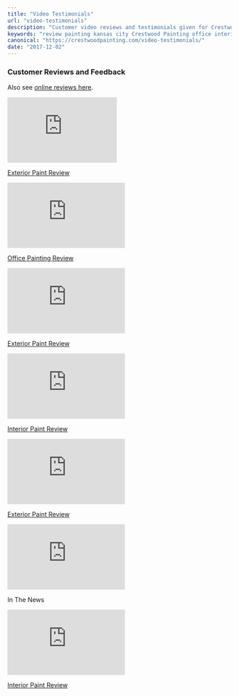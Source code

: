 ```yaml
---
title: "Video Testimonials"
url: "video-testimonials"
description: "Customer video reviews and testimonials given for Crestwood Painting."
keywords: "review painting kansas city Crestwood Painting office interior"
canonical: "https://crestwoodpainting.com/video-testimonials/"
date: "2017-12-02"
---
```


### Customer Reviews and Feedback

Also see [online reviews here](https://crestwoodpainting.com/reviews/).

<iframe src="https://www.youtube.com/embed/GSKLgHZHNKM?rel=0&amp;controls=0" width="246" height="147" frameborder="0" allowfullscreen="allowfullscreen"></iframe>

[Exterior Paint Review](https://crestwoodpainting.com/exterior-painting-kansas-city/)

<iframe src="https://www.youtube.com/embed/somyoSBk9DQ?rel=0&amp;controls=0" width="264" height="147" frameborder="0" allowfullscreen="allowfullscreen"></iframe>

[Office Painting Review](https://crestwoodpainting.com/office-painting-case-study/)

<iframe src="https://www.youtube.com/embed/PXS9Zy6R8Gg?rel=0&amp;controls=0" width="264" height="147" frameborder="0" allowfullscreen="allowfullscreen"></iframe>

[Exterior Paint Review](https://crestwoodpainting.com/exterior-painting-kansas-city/)

<iframe src="https://www.youtube.com/embed/f514gX1SLSA?rel=0&amp;controls=0" width="264" height="147" frameborder="0" allowfullscreen="allowfullscreen"></iframe>

[Interior Paint Review](https://crestwoodpainting.com/interior-painter-kansas-city/)

<iframe src="https://www.youtube.com/embed/jJWMJStRzfk?rel=0&amp;controls=0" width="264" height="147" frameborder="0" allowfullscreen="allowfullscreen"></iframe>

[Exterior Paint Review](https://crestwoodpainting.com/exterior-painting-kansas-city/)

<iframe src="https://www.youtube.com/embed/PP-qRdjiT3M?rel=0&amp;controls=0" width="264" height="147" frameborder="0" allowfullscreen="allowfullscreen"></iframe>

In The News

<iframe src="https://www.youtube.com/embed/TQju0Uk1PUU?rel=0&amp;controls=0" width="264" height="147" frameborder="0" allowfullscreen="allowfullscreen"></iframe>

[Interior Paint Review](https://crestwoodpainting.com/interior-painter-kansas-city/)
